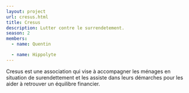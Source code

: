 ```yaml
---
layout: project
url: cresus.html
title: Cresus
description: Lutter contre le surrendetement.
season: 2
members:
  - name: Quentin

  - name: Hippolyte
---
```


Cresus est une association qui vise à accompagner les ménages en situation de surendettement et les assiste dans leurs démarches pour les aider à retrouver un équilibre financier.
